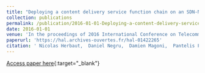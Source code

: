 ```yaml
---
title: "Deploying a content delivery service function chain on an SDN-NFV operator infrastructure"
collection: publications
permalink: /publication/2016-01-01-Deploying-a-content-delivery-service-function-chain-on-an-SDN-NFV-operator-infrastructure
date: 2016-01-01
venue: 'In the proceedings of 2016 International Conference on Telecommunications and Multimedia (TEMU)'
paperurl: 'https://hal.archives-ouvertes.fr/hal-01422265'
citation: ' Nicolas Herbaut,  Daniel Negru,  Damien Magoni,  Pantelis Frangoudis, &quot;Deploying a content delivery service function chain on an SDN-NFV operator infrastructure.&quot; In the proceedings of 2016 International Conference on Telecommunications and Multimedia (TEMU), 2016.'
---
```

[Access paper here](https://hal.archives-ouvertes.fr/hal-01422265){:target="_blank"}
